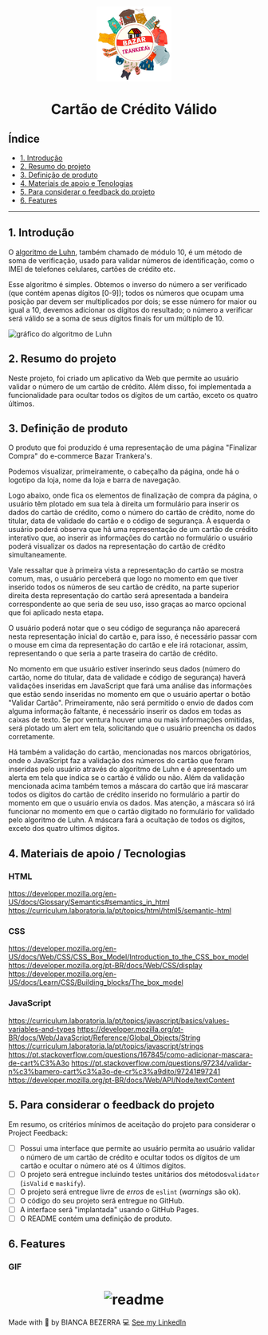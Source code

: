 <div style="text-align: center;">
  <img src="./src/assets/logo_bazar.png" alt="Logo do README" style="display: block; margin: 0 auto;" width = 150px>

# Cartão de Crédito Válido
</div>

## Índice

* [1. Introdução](#1-Introdução)
* [2. Resumo do projeto](#2-resumo-do-projeto)
* [3. Definição de produto](#3-definição-de-produto)
* [4. Materiais de apoio e Tenologias](#4-materiais-de-apoio-tecnologias)
* [5. Para considerar o feedback do projeto](#5-para-considerar-o-feedback-do-projeto)
* [6. Features](#6-features)
***

## 1. Introdução

O [algoritmo de Luhn](https://en.wikipedia.org/wiki/Luhn_algorithm), também
chamado de módulo 10, é um método de soma de verificação, usado para validar
números de identificação, como o IMEI de telefones celulares, cartões de crédito
etc.

Esse algoritmo é simples. Obtemos o inverso do número a ser verificado (que
contém apenas dígitos [0-9]); todos os números que ocupam uma posição par devem
ser multiplicados por dois; se esse número for maior ou igual a 10, devemos
adicionar os dígitos do resultado; o número a verificar será válido se a soma de
seus dígitos finais for um múltiplo de 10.

![gráfico do algoritmo de Luhn](https://www.101computing.net/wp/wp-content/uploads/Luhn-Algorithm.png)

## 2. Resumo do projeto

Neste projeto, foi criado um aplicativo da Web que permite ao usuário validar o número de um cartão de crédito.  Além disso, foi implementada a funcionalidade para ocultar todos os dígitos de um cartão, exceto os quatro últimos.

## 3. Definição de produto

O produto que foi produzido é uma representação de uma página "Finalizar Compra" do e-commerce Bazar Trankera's. 

Podemos visualizar, primeiramente, o cabeçalho da página, onde há o logotipo da loja, nome da loja e barra de navegação.

Logo abaixo, onde fica os elementos de finalização de compra da página, o usuário têm plotado em sua tela à direita um formulário para inserir os dados do cartão de crédito, como o número do cartão de crédito, nome do titular, data de validade do cartão e o código de segurança. À esquerda o usuário poderá observa que há uma representação de um cartão de crédito interativo que, ao inserir as informações do cartão no formulário o usuário poderá visualizar os dados na representação do cartão de crédito simultaneamente.

Vale ressaltar que à primeira vista a representação do cartão se mostra comum, mas, o usuário perceberá que logo no momento em que tiver inserido todos os números de seu cartão de crédito, na parte superior direita desta representação do cartão será apresentada a bandeira correspondente ao que seria de seu uso, isso graças ao marco opcional que foi aplicado nesta etapa. 

O usuário poderá notar que o seu código de segurança não aparecerá nesta representação inicial do cartão e, para isso, é necessário passar com o mouse em cima da representação do cartão e ele irá rotacionar, assim, representando o que seria a parte traseira do cartão de crédito. 

No momento em que usuário estiver inserindo seus dados (número do cartão, nome do titular, data de validade e código de segurança) haverá validações inseridas em JavaScript que fará uma análise das informações que estão sendo inseridas no momento em que o usuário apertar o botão "Validar Cartão". Primeiramente, não será permitido o envio de dados com alguma informação faltante, é necessário inserir os dados em todas as caixas de texto. Se por ventura houver uma ou mais informações omitidas, será plotado um alert em tela, solicitando que o usuário preencha os dados corretamente.

Há também a validação do cartão, mencionadas nos marcos obrigatórios, onde o JavaScript faz a validação dos números do cartão que foram inseridas pelo usuário através do algoritmo de Luhn e é apresentado um alerta em tela que indica se o cartão é válido ou não. Além da validação mencionada acima também temos a máscara do cartão que irá mascarar todos os digitos do cartão de crédito inserido no formulário a partir do momento em que o usuário envia os dados. Mas atenção, a máscara só irá funcionar no momento em que o cartão digitado no formulário for validado pelo algoritmo de Luhn. A máscara fará a ocultação de todos os digitos, exceto dos quatro ultimos digitos.

## 4. Materiais de apoio / Tecnologias

### HTML

https://developer.mozilla.org/en-US/docs/Glossary/Semantics#semantics_in_html
https://curriculum.laboratoria.la/pt/topics/html/html5/semantic-html

### CSS

https://developer.mozilla.org/en-US/docs/Web/CSS/CSS_Box_Model/Introduction_to_the_CSS_box_model
https://developer.mozilla.org/pt-BR/docs/Web/CSS/display
https://developer.mozilla.org/en-US/docs/Learn/CSS/Building_blocks/The_box_model

### JavaScript

https://curriculum.laboratoria.la/pt/topics/javascript/basics/values-variables-and-types
https://developer.mozilla.org/pt-BR/docs/Web/JavaScript/Reference/Global_Objects/String
https://curriculum.laboratoria.la/pt/topics/javascript/strings
https://pt.stackoverflow.com/questions/167845/como-adicionar-mascara-de-cart%C3%A3o
https://pt.stackoverflow.com/questions/97234/validar-n%c3%bamero-cart%c3%a3o-de-cr%c3%a9dito/97241#97241
https://developer.mozilla.org/pt-BR/docs/Web/API/Node/textContent

## 5. Para considerar o feedback do projeto

Em resumo, os critérios mínimos de aceitação do projeto para considerar o
Project Feedback:

* [ ] Possui uma interface que permite ao usuário permita ao usuário validar o número de um cartão de crédito e ocultar todos os dígitos de um cartão e ocultar o número até os 4 últimos dígitos.
* [ ] O projeto será entregue incluindo testes unitários dos métodos`validator` (`isValid` e `maskify`).
* [ ] O projeto será entregue livre de _erros_ de `eslint` (_warnings_ são ok).
* [ ] O código do seu projeto será entregue no GitHub.
* [ ] A interface será "implantada" usando o GitHub Pages.
* [ ] O README contém uma definição de produto.

## 6. Features

### GIF
<h1 align = 'center'>
  <img alt = readme title = readme src ="./src/assets/readme.gif"/>
</h1>

Made with 💛 by BIANCA BEZERRA 💻 [See my LinkedIn](https://www.linkedin.com/in/bianca-bezerra-63447b160/)
